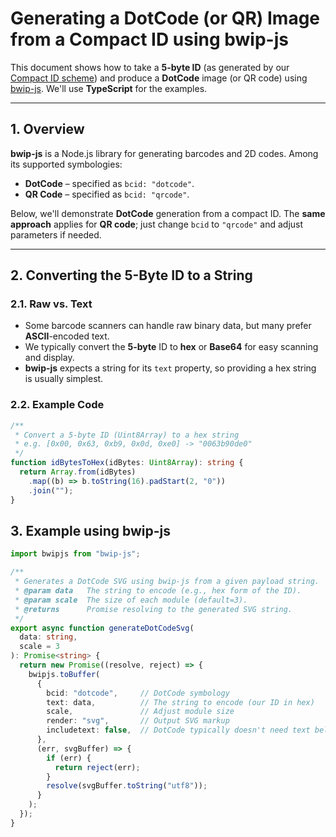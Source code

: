 # Generating a DotCode (or QR) Image from a Compact ID using bwip-js

This document shows how to take a **5-byte ID** (as generated by our [Compact ID scheme](../id-generation-guide.md)) and produce a **DotCode** image (or QR code) using [bwip-js](https://github.com/metafloor/bwip-js). We'll use **TypeScript** for the examples.

---

## 1. Overview

**bwip-js** is a Node.js library for generating barcodes and 2D codes. Among its supported symbologies:

- **DotCode** – specified as `bcid: "dotcode"`.  
- **QR Code** – specified as `bcid: "qrcode"`.

Below, we'll demonstrate **DotCode** generation from a compact ID. The **same approach** applies for **QR code**; just change `bcid` to `"qrcode"` and adjust parameters if needed.

---

## 2. Converting the 5-Byte ID to a String

### 2.1. Raw vs. Text

- Some barcode scanners can handle raw binary data, but many prefer **ASCII**-encoded text.  
- We typically convert the **5-byte** ID to **hex** or **Base64** for easy scanning and display.  
- **bwip-js** expects a string for its `text` property, so providing a hex string is usually simplest.

### 2.2. Example Code

```ts
/**
 * Convert a 5-byte ID (Uint8Array) to a hex string
 * e.g. [0x00, 0x63, 0xb9, 0x0d, 0xe0] -> "0063b90de0"
 */
function idBytesToHex(idBytes: Uint8Array): string {
  return Array.from(idBytes)
    .map((b) => b.toString(16).padStart(2, "0"))
    .join("");
}
```

## 3. Example using bwip-js

```ts
import bwipjs from "bwip-js";

/**
 * Generates a DotCode SVG using bwip-js from a given payload string.
 * @param data   The string to encode (e.g., hex form of the ID).
 * @param scale  The size of each module (default=3).
 * @returns      Promise resolving to the generated SVG string.
 */
export async function generateDotCodeSvg(
  data: string,
  scale = 3
): Promise<string> {
  return new Promise((resolve, reject) => {
    bwipjs.toBuffer(
      {
        bcid: "dotcode",     // DotCode symbology
        text: data,          // The string to encode (our ID in hex)
        scale,               // Adjust module size
        render: "svg",       // Output SVG markup
        includetext: false,  // DotCode typically doesn't need text below
      },
      (err, svgBuffer) => {
        if (err) {
          return reject(err);
        }
        resolve(svgBuffer.toString("utf8"));
      }
    );
  });
}
```
